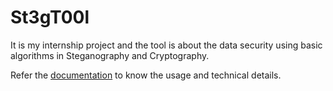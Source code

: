 # St3gT00l

It is my internship project and the tool is about the data security using basic algorithms in Steganography and Cryptography.

Refer the [documentation](/docs/StegTool_Report.pdf) to know the usage and technical details.
